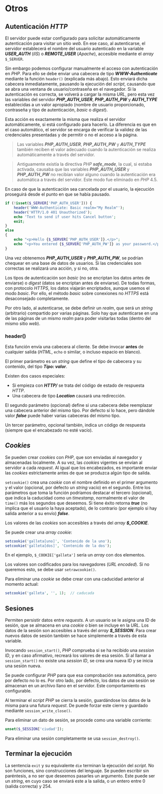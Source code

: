 # Otros

## Autenticación *HTTP*

El servidor puede estar configurado para solicitar automáticamente autenticación para visitar un sitio *web*. En ese caso, al autenticarse, el servidor establecerá el nombre del usuario autenticado en la variable ***USER_AUTH*** (*IIS*) o ***REMOTE_USER*** (*Apache*), accesible mediante el *array* `$_SERVER`.

Sin embargo podemos configurar manualmente el acceso con autenticación en *PHP*. Para ello se debe enviar una cabecera de tipo ***WWW-Authenticate*** mediante la función `header()` (explicada más abajo). Esto enviará dicha cabecera inmediatamente, pausando la ejecución del *script*, causando que se abra una ventana de usuario/contraseña en el navegador. Si la autenticación es correcta, se volverá a cargar la misma *URL*, pero esta vez las variables del servidor ***PHP_AUTH_USER***, ***PHP_AUTH_PW*** y ***AUTH_TYPE*** establecidas a un valor apropiado (nombre de usuario proporcionado, contraseña y tipo de autenticación, *basic* o *digest*).

Esta acción es exactamente la misma que realiza el servidor automáticamente, si está configurado para hacerlo. La diferencia es que en el caso automático, el servidor se encarga de verificar la validez de las credenciales presentadas y de permitir o no el acceso a la página.

> Las variables ***PHP_AUTH_USER***, ***PHP_AUTH_PW*** y ***AUTH_TYPE*** también reciben el valor adecuado cuando la autenticación se realiza automáticamente a través del servidor.

> Antiguamente existía la directiva *PHP* ***safe_mode***, la cual, si estaba activada, causaba que las variables ***PHP_AUTH_USER*** y ***PHP_AUTH_PW*** no recibían valor alguno cuando la autenticación era automática a través del servidor. Este modo fue eliminado en *PHP* 4.5.

En caso de que la autenticación sea cancelada por el usuario, la ejecución proseguirá desde el punto en que se había pausado.

```php
if (!isset($_SERVER['PHP_AUTH_USER'])) {
    header('WWW-Authenticate: Basic realm="My Realm"');
    header('HTTP/1.0 401 Unauthorized');
    echo 'Text to send if user hits Cancel button';
    exit;
}
else
{
    echo "<p>Hello {$_SERVER['PHP_AUTH_USER']}.</p>";
    echo "<p>You entered {$_SERVER['PHP_AUTH_PW']} as your password.</p>";
}
```

Una vez obtenemos ***PHP_AUTH_USER*** y ***PHP_AUTH_PW***, se podrían chequear en una base de datos de usuarios. Si las credenciales son correctas se realizará una acción, y si no, otra.

Los tipos de autenticación son *basic* (no se encriptan los datos antes de enviarse) o *digest* (datos se encriptan antes de enviarse). De todas formas, con protocolo *HTTPS*, los datos viajarán encriptados, aunque usemos el modo *basic*. Por ello, el método *basic* sobre conexiones no *HTTPS* está desaconsejado completamente.

Por otro lado, al autenticarse, se debe definir un *realm*, que será un *string* (arbitrario) compartido por varias páginas. Solo hay que autenticarse en una de las páginas de un mismo *realm* para poder visitarlas todas (dentro del mismo sitio *web*).

### header()

Esta función envía una cabecera al cliente. Se debe invocar **antes** de cualquier salida (*HTML*, `echo` o similar, o incluso espacio en blanco).

El primer parámetro es un *string* que define el tipo de cabecera y su contenido, del tipo ***Tipo: valor***.

Existen dos casos especiales:

- Si empieza con ***HTTP/*** se trata del código de estado de respuesta *HTTP*.
- Una cabecera de tipo ***Location*** causará una redirección.

El segundo parámetro (opcional) define si una cabecera debe reemplazar una cabecera anterior del mismo tipo. Por defecto sí lo hace, pero dándole valor ***false*** puede haber varias cabeceras del mismo tipo.

Un tercer parámetro, opcional también, indica un código de respuesta (siempre que el encabezado no esté vacío).

## *Cookies*

Se pueden crear *cookies* con *PHP*, que son enviadas al navegador y almacenadas localmente. A su vez, las *cookies* vigentes se envían al servidor a cada *request*. Al igual que los encabezados, es importante enviar las *cookies* estrictamente antes de que se produzca algún tipo de salida.

`setcookie()` crea una *cookie* con el nombre definido en el primer argumento y el valor (opcional, por defecto un *string* vacío) en el segundo. Entre los parámetros que toma la función podríamos destacar el tercero (opcional), que indica la caducidad como un *timestamp*, normalmente el valor de `time()` más los segundos que deseemos. Si tiene éxito retorna ***true*** (no implica que el usuario la haya aceptado), de lo contrario (por ejemplo si hay salida anterior a su envío) ***false***.

Los valores de las *cookies* son accesibles a través del *array* ***\$_COOKIE***.

Se puede crear una *array cookie*:

```php
setcookie('galleta[uno]', 'Contenido de la uno');
setcookie('galleta[dos]', 'Contenido de la dos');
```

En el ejemplo, `$_COOKIE['galleta']` sería un *array* con dos elementos.

Los valores son codificados para los navegadores (*URL encoded*). Si no queremos esto, se debe usar `setrawcookie()`.

Para eliminar una *cookie* se debe crear con una caducidad anterior al momento actual:

```php
setcookie('galleta', '', 1);  // caducada
```

## Sesiones

Permiten persistir datos entre *requests*. A un usuario se le asigna una ID de sesión, que se almacena en una *cookie* o bien se incluye en la *URL*. Los datos de la sesión son accesibles a través del *array* ***\$_SESSION***. Para crear nuevos datos de sesión también se hace simplemente a través de esta variable.

Invocando `session_start()`, *PHP* comprueba si se ha recibido una *session ID*, y en caso afirmativo, recreará los valores de esa sesión. Si al llamar a `session_start()` no existe una *session ID*, se crea una nueva ID y se inicia una sesión nueva.

Se puede configurar *PHP* para que esa comprobación sea automática, pero por defecto no lo es. Por otro lado, por defecto, los datos de una sesión se almacenan en un archivo llano en el servidor. Este comportamiento es configurable.

Al terminar el *script PHP* se cierra la sesión, guardándose los datos de la misma para una futura *request*. De puede forzar este cierre y guardado mediante `session_write_close()`.

Para eliminar un dato de sesión, se procede como una variable corriente:

```php
unset($_SESSION['ciudad']);
```

Para eliminar una sesión completamente se usa `session_destroy()`.

## Terminar la ejecución

La sentencia `exit` y su equivalente `die` terminan la ejecución del *script*. No son funciones, sino construcciones del lenguaje. Se pueden escribir sin paréntesis, a no ser que deseemos pasarles un argumento. Este puede ser un *string*, en cuyo caso se enviará este a la salida, o un entero entre 0 (salida correcta) y 254.
